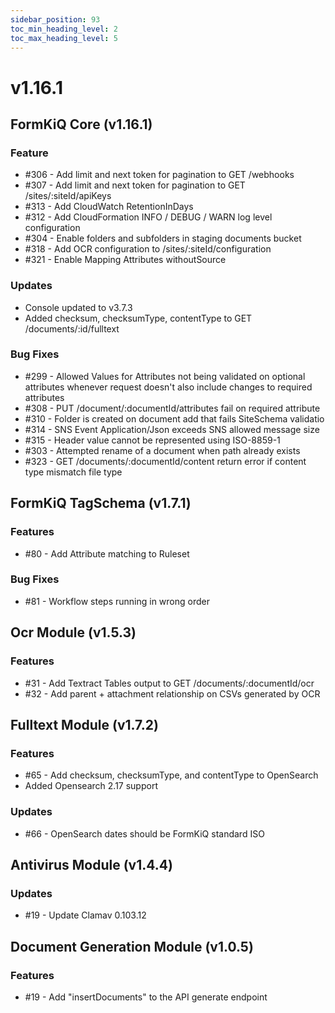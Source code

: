 ```yaml
---
sidebar_position: 93
toc_min_heading_level: 2
toc_max_heading_level: 5
---
```


# v1.16.1

## FormKiQ Core (v1.16.1)

### Feature

* #306 - Add limit and next token for pagination to GET /webhooks
* #307 - Add limit and next token for pagination to GET /sites/:siteId/apiKeys
* #313 - Add CloudWatch RetentionInDays
* #312 - Add CloudFormation INFO / DEBUG / WARN log level configuration
* #304 - Enable folders and subfolders in staging documents bucket
* #318 - Add OCR configuration to /sites/:siteId/configuration
* #321 - Enable Mapping Attributes withoutSource

### Updates

* Console updated to v3.7.3
* Added checksum, checksumType, contentType to GET /documents/:id/fulltext

### Bug Fixes

* #299 - Allowed Values for Attributes not being validated on optional attributes whenever request doesn't also include changes to required attributes
* #308 - PUT /document/:documentId/attributes fail on required attribute
* #310 - Folder is created on document add that fails SiteSchema validatio
* #314 - SNS Event Application/Json exceeds SNS allowed message size
* #315 - Header value cannot be represented using ISO-8859-1
* #303 - Attempted rename of a document when path already exists
* #323 - GET /documents/:documentId/content return error if content type mismatch file type

## FormKiQ TagSchema (v1.7.1)

### Features

* #80 - Add Attribute matching to Ruleset

### Bug Fixes

* #81 - Workflow steps running in wrong order

## Ocr Module (v1.5.3)

### Features

* #31 - Add Textract Tables output to GET /documents/:documentId/ocr
* #32 - Add parent + attachment relationship on CSVs generated by OCR

## Fulltext Module (v1.7.2)

### Features

* #65 - Add checksum, checksumType, and contentType to OpenSearch
* Added Opensearch 2.17 support

### Updates

* #66 - OpenSearch dates should be FormKiQ standard ISO

## Antivirus Module (v1.4.4)

### Updates

* #19 - Update Clamav 0.103.12

## Document Generation Module (v1.0.5)

### Features

* #19 - Add "insertDocuments" to the API generate endpoint
